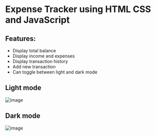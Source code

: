 # Expense Tracker using HTML CSS and JavaScript
## Features:
- Display total balance
- Display income and expenses
- Display transaction history
- Add new transaction
- Can toggle between light and dark mode

## Light mode
![image](https://user-images.githubusercontent.com/114202252/236678225-74e7964a-fc7e-4ca0-9b85-c26f3d74686a.png)

## Dark mode
![image](https://user-images.githubusercontent.com/114202252/236678241-c9b608dc-9b6f-442a-a2c7-ecb313d829d5.png)

